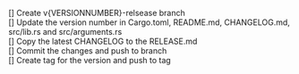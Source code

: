 [] Create v{VERSIONNUMBER}-relsease branch  
[] Update the version number in Cargo.toml, README.md, CHANGELOG.md, src/lib.rs and src/arguments.rs  
[] Copy the latest CHANGELOG to the RELEASE.md  
[] Commit the changes and push to branch  
[] Create tag for the version and push to tag  
